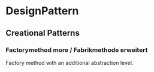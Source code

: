 # DesignPattern
## Creational Patterns
### Factorymethod more / Fabrikmethode erweitert

Factory method with an additional abstraction level.